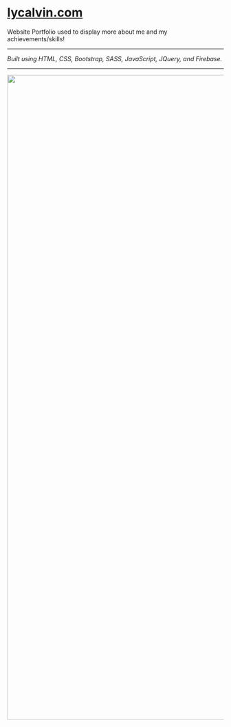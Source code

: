 # [lycalvin.com](https://www.lycalvin.com)

Website Portfolio used to display more about me and my achievements/skills!

---

*Built using HTML, CSS, Bootstrap, SASS, JavaScript, JQuery, and Firebase.*

---

<img src="img/portfolio.gif" width="1500">
